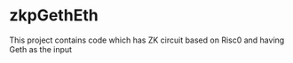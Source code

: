 # zkpGethEth
This project contains code which has ZK circuit based on Risc0 and having Geth as the input
